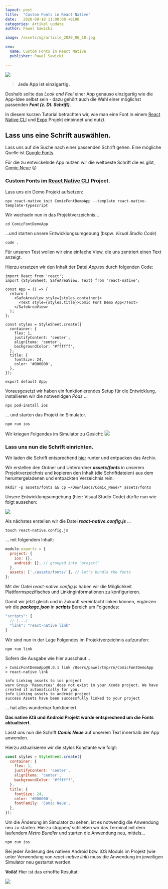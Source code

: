 ```yaml
---
layout: post
title:  "Custom Fonts in React Native"
date:   2020-09-18 11:00:00 +0100
categories: Artikel update
author: Pawel Sawicki

image: /assets/og/article_2020_06_18.jpg

seo:
  name: Custom Fonts in React Native
  publisher: Pawel Sawicki

---
```

![](/assets/idea.svg)

> **Jede App ist einzigartig.**

Deshalb sollte das *Look and Feel* einer App genauso einzigartig wie die App-Idee selbst sein - dazu gehört auch die Wahl einer möglichst passenden ***Font (z. Dt. Schrift)***.

In diesem kurzen Tutorial betrachten wir, wie man eine Font in einem [React Native CLI](https://github.com/react-native-community/cli) und [Expo](https://expo.io) Projekt einbindet und nutzt.

## Lass uns eine Schrift auswählen.

Lass uns auf die Suche nach einer passenden Schrift gehen. Eine mögliche Quelle ist [Google Fonts](https://fonts.google.com/).

Für die zu entwickelnde App nutzen wir die weltbeste Schrift die es gibt, [Comic Neue](https://fonts.google.com/specimen/Comic+Neue?query=comic+neue) 😉 

### Custom Fonts im [React Native CLI](https://github.com/react-native-community/cli) Project.

Lass uns ein Demo Projekt aufsetzen:

```console
npx react-native init ComicFontDemoApp --template react-native-template-typescript
```

Wir wechseln nun in das Projektverzeichnis...

```console
cd ComicFontDemoApp
```

...und starten unsere Entwicklungsumgebung (bspw. *Visual Studio Code*)

```console
code .
```

Für unseren Test wollen wir eine einfache View, die uns zentriert einen Text anzeigt.

Hierzu ersetzen wir den Inhalt der Datei *App.tsx* durch folgenden Code:

```tsx
import React from 'react';
import {StyleSheet, SafeAreaView, Text} from 'react-native';

const App = () => {
  return (
    <SafeAreaView style={styles.container}>
      <Text style={styles.title}>Comic Font Demo App</Text>
    </SafeAreaView>
  );
};

const styles = StyleSheet.create({
  container: {
    flex: 1,
    justifyContent: 'center',
    alignItems: 'center',
    backgroundColor: '#ffffff',
  },
  title: {
    fontSize: 24,
    color: '#000000',
  },
});

export default App;
```

Vorausgesetzt wir haben ein funktionierendes Setup für die Entwicklung, installieren wir die notwenidgen *Pods* ...

```console
npx pod-install ios
```

... und starten das Projekt im Simulator.

```console
npm run ios
```

Wir kriegen Folgendes im Simulator zu Gesicht:
![](/assets/ComicFontDemoScreen1.jpg)

### Lass uns nun die Schrift einrichten.

Wir laden die Schrift entsprechend [hier](https://fonts.google.com/specimen/Comic+Neue?query=comic+neue) runter und entpacken das Archiv.

Wir erstellen den Ordner und Unterordner ***assets/fonts*** in unserem Projektverzeichnis und kopieren den Inhalt (die Schriftdateien) aus dem heruntergeladenen und entpackten Verzeichnis rein.

```console
mkdir -p assets/fonts && cp ~/Downloads/Comic_Neue/* assets/fonts
```

Unsere Entwicklungsumgebung (hier: Visual Studio Code) dürfte nun wie folgt aussehen:

![](/assets/ComicFontDemoVSCode1.jpg)

Als nächstes erstellen wir die Datei ***react-native.config.js*** ...

```console
touch react-native.config.js
```

... mit folgendem Inhalt:


```js
module.exports = {
  project: {
    ios: {},
    android: {}, // grouped into "project"
  },
  assets: ['./assets/fonts/'], // let's bundle the fonts
};
```

<p class="info">
Mit der Datei <em>react-native.config.js</em> haben wir die Möglichkeit Plattformspezifisches und Linkinginformationen zu konfigurieren.
</p>

Damit wir jetzt gleich und in Zukunft vereinfacht linken können, ergänzen wir die ***package.json*** in ***scripts*** Bereich um Folgendes:

```js
"scripts": {
  // [...]
  "link": "react-native link"
}
```
Wir sind nun in der Lage Folgendes im Projektverzeichnis aufzurufen:

```console
npm run link
```


Sofern die Ausgabe wie hier ausschaut...
```console
> ComicFontDemoApp@0.0.1 link /Users/pawel/tmp/rn/ComicFontDemoApp
> react-native link

info Linking assets to ios project
warn Group 'Resources' does not exist in your Xcode project. We have created it automatically for you.
info Linking assets to android project
success Assets have been successfully linked to your project
```

... hat alles wunderbar funktioniert. 

**Das native iOS und Android Projekt wurde entsprechend um die Fonts aktualisiert.**

Lasst uns nun die Schrift ***Comic Neue*** auf unserem Text innerhalb der App anwenden.

Hierzu aktualisieren wir die *styles* Konstante wie folgt:

```js
const styles = StyleSheet.create({
  container: {
    flex: 1,
    justifyContent: 'center',
    alignItems: 'center',
    backgroundColor: '#ffffff',
  },
  title: {
    fontSize: 24,
    color: '#000000',
    fontFamily: 'Comic Neue',
  },
});
```

Um die Änderung im Simulator zu sehen, ist es notwendig die Anwendung neu zu starten. Hierzu stoppen/ schließen wir das Terminal mit dem laufendem *Metro Bundler* und starten die Anwendung neu, mittels...

```console
npm run ios
```

<p class="info">
Bei jeder Änderung des nativen Android bzw. iOS Moduls im Projekt (wie unter Verwendung von <em>react-native link</em>) muss die Anwendung im jeweiligen Simulator neu gestartet werden.
</p>

**Voilà!** Hier ist das erhoffte Resultat:

![](/assets/ComicFontDemoScreen2.jpg)


